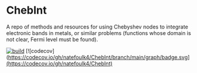 # ChebInt
A repo of methods and resources for using Chebyshev nodes to integrate electronic bands in metals, or similar problems (functions whose domain is not clear, Fermi level must be found).

[![build](https://github.com/natefoulk4/ChebInt/actions/workflows/main.yml/badge.svg)](https://github.com/natefoulk4/ChebInt/actions/workflows/main.yml)
[![codecov](https://codecov.io/gh/natefoulk4/ChebInt/branch/main/graph/badge.svg](https://codecov.io/gh/natefoulk4/ChebInt)
